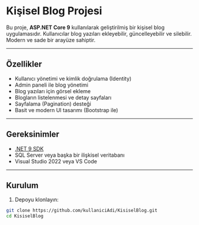 # Kişisel Blog Projesi

Bu proje, **ASP.NET Core 9** kullanılarak geliştirilmiş bir kişisel blog uygulamasıdır. Kullanıcılar blog yazıları ekleyebilir, güncelleyebilir ve silebilir. Modern ve sade bir arayüze sahiptir.

---

## Özellikler

- Kullanıcı yönetimi ve kimlik doğrulama (Identity)
- Admin paneli ile blog yönetimi
- Blog yazıları için görsel ekleme
- Blogların listelenmesi ve detay sayfaları
- Sayfalama (Pagination) desteği
- Basit ve modern UI tasarımı (Bootstrap ile)

---

## Gereksinimler

- [.NET 9 SDK](https://dotnet.microsoft.com/en-us/download/dotnet/9.0)
- SQL Server veya başka bir ilişkisel veritabanı
- Visual Studio 2022 veya VS Code

---

## Kurulum

1. Depoyu klonlayın:

```bash
git clone https://github.com/kullaniciAdi/KisiselBlog.git
cd KisiselBlog
